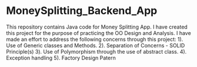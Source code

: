 # MoneySplitting_Backend_App

This repository contains Java code for Money Splitting App.
I have created this project for the purpose of practicing the OO Design and Analysis.
I have made an effort to address the following concerns through this project:
1). Use of Generic classes and Methods.
2). Separation of Concerns - SOLID Principle(s)
3). Use of Polymorphism through the use of abstract class.
4). Exception handling
5). Factory Design Patern


